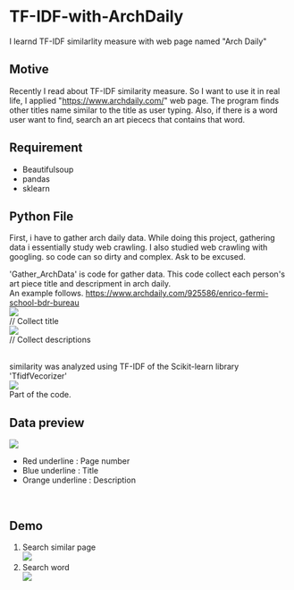 # TF-IDF-with-ArchDaily
I learnd TF-IDF similarlity measure with web page named "Arch Daily"

## Motive
Recently I read about TF-IDF similarity measure. 
So I want to use it in real life, I applied "https://www.archdaily.com/" web page. The program finds other titles name similar to the title as user typing. Also, if there is a word user want to find, search an art piececs that contains that word. 

## Requirement
- Beautifulsoup
- pandas
- sklearn

## Python File
First, i have to gather arch daily data. While doing this project, gathering data i essentially study web crawling.
I also studied web crawling with googling. so code can so dirty and complex. Ask to be excused.

'Gather_ArchData' is code for gather data. This code collect each person's art piece title and descripment in arch daily.
<br>An example follows. https://www.archdaily.com/925586/enrico-fermi-school-bdr-bureau <br>
<img src = https://user-images.githubusercontent.com/55969260/65871434-5a014b80-e3b9-11e9-8015-e59f592fea89.png> <br>
// Collect title <br>
<img src =https://user-images.githubusercontent.com/55969260/65871924-689c3280-e3ba-11e9-9ea8-6d5ea2d75059.png> <br>
// Collect descriptions <br> <br>

similarity was analyzed using TF-IDF of the Scikit-learn library 'TfidfVecorizer' <br>
<img src = "https://user-images.githubusercontent.com/55969260/65872583-d563fc80-e3bb-11e9-9662-6531e2cc9d82.png"> <br>
Part of the code. <br>

## Data preview
<img src = https://user-images.githubusercontent.com/55969260/65872841-794da800-e3bc-11e9-9102-277c6a56696a.png> <br>
- Red underline : Page number
- Blue underline : Title
- Orange underline : Description
<br>

## Demo
1. Search similar page <br>
<img src = https://user-images.githubusercontent.com/55969260/65873637-8f5c6800-e3be-11e9-8beb-cc4b17c1b453.png> <br>
2. Search word <br>
<img src = https://user-images.githubusercontent.com/55969260/65873654-9a16fd00-e3be-11e9-892b-feabbc05baef.png> <br> 
